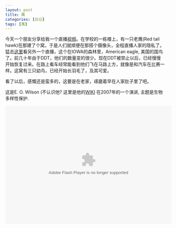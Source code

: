 ```yaml
---
layout: post
title: 鹰
categories: [日记]
tags: [鹰]
---
```

今天一个朋友分享给我一个直播[视频](http://metobs.ssec.wisc.edu/aoss/cameras/hawkcam-flash.html)。在学校的一栋楼上，有一只老鹰(Red tail hawk)在那建了个窝，于是人们就顺便在那搭个摄像头，全程直播人家的隐私了。猛击[这里](http://www.ustream.tv/decoraheagles)看另外一个直播，这个在IOWA的森林里，American eagle, 美国的国鸟了。前几十年由于DDT，他们的数量变的很少。现在DDT被禁止以后，已经慢慢开始恢复过来。在路上看车经常能看到他们飞在马路上方，就像是和汽车在比赛一样。这窝有三只幼鸟，已经开始长羽毛了，及其可爱。

看了以后，感慨还是蛮多的，这要是在老家，琢磨着早在人家肚子里了吧。

这是E. O. Wilson (不认识他? 这里是他的[WIKI](http://en.wikipedia.org/wiki/E._O._Wilson) 在2007年的一个演讲, 主题是生物多样性保护.
<p style="text-align: center;"><object width="526" height="374" classid="clsid:d27cdb6e-ae6d-11cf-96b8-444553540000" codebase="http://download.macromedia.com/pub/shockwave/cabs/flash/swflash.cab#version=6,0,40,0"><param name="allowFullScreen" value="true" /><param name="allowScriptAccess" value="always" /><param name="wmode" value="transparent" /><param name="bgColor" value="#ffffff" /><param name="flashvars" value="vu=http://video.ted.com/talk/stream/2007/Blank/EOWilson_2007-320k.mp4&amp;su=http://images.ted.com/images/ted/tedindex/embed-posters/EOWilson-2007.embed_thumbnail.jpg&amp;vw=512&amp;vh=288&amp;ap=0&amp;ti=83&amp;lang=zh-cn&amp;introDuration=15330&amp;adDuration=4000&amp;postAdDuration=830&amp;adKeys=talk=e_o_wilson_on_saving_life_on_earth;year=2007;theme=bold_predictions_stern_warnings;theme=a_greener_future;theme=ted_prize_winners;theme=animals_that_amaze;theme=inspired_by_nature;theme=evolution_s_genius;theme=technology_history_and_destiny;event=TED2007;tag=TED+Prize;tag=ants;tag=biodiversity;tag=biology;tag=biosphere;tag=global+issues;tag=nature;tag=science;tag=technology;&amp;preAdTag=tconf.ted/embed;tile=1;sz=512x288;" /><param name="src" value="http://video.ted.com/assets/player/swf/EmbedPlayer.swf" /><param name="pluginspace" value="http://www.macromedia.com/go/getflashplayer" /><param name="allowfullscreen" value="true" /><param name="allowscriptaccess" value="always" /><embed width="526" height="374" type="application/x-shockwave-flash" src="http://video.ted.com/assets/player/swf/EmbedPlayer.swf" allowFullScreen="true" allowScriptAccess="always" wmode="transparent" bgColor="#ffffff" flashvars="vu=http://video.ted.com/talk/stream/2007/Blank/EOWilson_2007-320k.mp4&amp;su=http://images.ted.com/images/ted/tedindex/embed-posters/EOWilson-2007.embed_thumbnail.jpg&amp;vw=512&amp;vh=288&amp;ap=0&amp;ti=83&amp;lang=zh-cn&amp;introDuration=15330&amp;adDuration=4000&amp;postAdDuration=830&amp;adKeys=talk=e_o_wilson_on_saving_life_on_earth;year=2007;theme=bold_predictions_stern_warnings;theme=a_greener_future;theme=ted_prize_winners;theme=animals_that_amaze;theme=inspired_by_nature;theme=evolution_s_genius;theme=technology_history_and_destiny;event=TED2007;tag=TED+Prize;tag=ants;tag=biodiversity;tag=biology;tag=biosphere;tag=global+issues;tag=nature;tag=science;tag=technology;&amp;preAdTag=tconf.ted/embed;tile=1;sz=512x288;" pluginspace="http://www.macromedia.com/go/getflashplayer" allowfullscreen="true" allowscriptaccess="always" /></object></p>